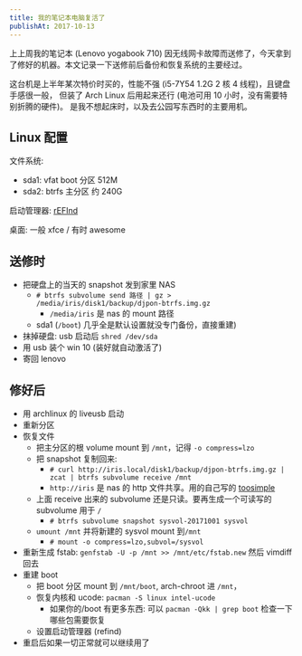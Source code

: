 ```yaml
---
title: 我的笔记本电脑复活了
publishAt: 2017-10-13
---
```


上上周我的笔记本 (Lenovo yogabook 710) 因无线网卡故障而送修了，今天拿到了修好的机器。本文记录一下送修前后备份和恢复系统的主要经过。

这台机是上半年某次特价时买的，性能不强 (i5-7Y54 1.2G 2 核 4 线程)，且键盘手感很一般，
但装了 Arch Linux 后用起来还行 (电池可用 10 小时，没有需要特别折腾的硬件)。
是我不想起床时，以及去公园写东西时的主要用机。

## Linux 配置

文件系统:

- sda1: vfat boot 分区 512M
- sda2: btrfs 主分区 约 240G

启动管理器: [rEFInd](http://www.rodsbooks.com/refind/)

桌面: 一般 xfce / 有时 awesome

## 送修时

- 把硬盘上的当天的 snapshot 发到家里 NAS
  - `# btrfs subvolume send 路径 | gz > /media/iris/disk1/backup/djpon-btrfs.img.gz`
    - `/media/iris` 是 nas 的 mount 路径
  - sda1 (`/boot`) 几乎全是默认设置就没专门备份，直接重建)
- 抹掉硬盘: usb 启动后 `shred /dev/sda`
- 用 usb 装个 win 10 (装好就自动激活了)
- 寄回 lenovo

## 修好后

- 用 archlinux 的 liveusb 启动
- 重新分区
- 恢复文件
  - 把主分区的根 volume mount 到 `/mnt`，记得 `-o compress=lzo`
  - 把 snapshot 复制回来:
    - `# curl http://iris.local/disk1/backup/djpon-btrfs.img.gz | zcat | btrfs subvolume receive /mnt`
    - `http://iris` 是 nas 的 http 文件共享。用的自己写的 [toosimple](https://github.com/jokester/toosimple)
  - 上面 receive 出来的 subvolume 还是只读。要再生成一个可读写的 subvolume 用于 `/`
    - `# btrfs subvolume snapshot sysvol-20171001 sysvol`
  - `umount /mnt` 并将新建的 sysvol mount 到`/mnt`
    - `# mount -o compress=lzo,subvol=/sysvol`
- 重新生成 fstab: `genfstab -U -p /mnt >> /mnt/etc/fstab.new` 然后 vimdiff 回去
- 重建 boot
  - 把 boot 分区 mount 到 `/mnt/boot`, arch-chroot 进 `/mnt`，
  - 恢复内核和 ucode: `pacman -S linux intel-ucode`
    - 如果你的/boot 有更多东西: 可以 `pacman -Qkk | grep boot` 检查一下哪些包需要恢复
  - 设置启动管理器 (refind)
- 重启后如果一切正常就可以继续用了
